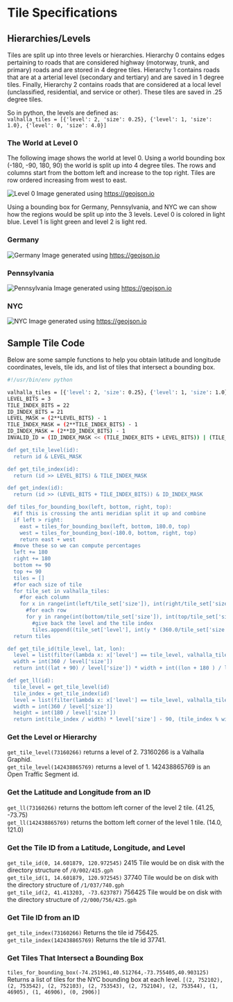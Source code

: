 # Tile Specifications

## Hierarchies/Levels

Tiles are split up into three levels or hierarchies.  Hierarchy 0 contains edges pertaining to roads that are considered highway (motorway, trunk, and primary) roads and are stored in 4 degree tiles.  Hierarchy 1 contains roads that are at a arterial level (secondary and tertiary) and are saved in 1 degree tiles.  Finally, Hierarchy 2 contains roads that are considered at a local level (unclassified, residential, and service or other).  These tiles are saved in .25 degree tiles.

So in python, the levels are defined as:<br/>
`valhalla_tiles = [{'level': 2, 'size': 0.25}, {'level': 1, 'size': 1.0}, {'level': 0, 'size': 4.0}]`

### The World at Level 0

The following image shows the world at level 0.  Using a world bounding box (-180, -90, 180, 90) the world is split up into 4 degree tiles.  The rows and columns start from the bottom left and increase to the top right.  Tiles are row ordered increasing from west to east.

![Level 0](images/world_level0.png)
Image generated using <https://geojson.io>

Using a bounding box for Germany, Pennsylvania, and NYC we can show how the regions would be split up into the 3 levels.  Level 0 is colored in light blue.  Level 1 is light green and level 2 is light red.

### Germany

![Germany](images/germany.png)
Image generated using <https://geojson.io>

### Pennsylvania

![Pennsylvania](images/pennsylvania.png)
Image generated using <https://geojson.io>

### NYC

![NYC](images/nyc.png)
Image generated using <https://geojson.io>

## Sample Tile Code

Below are some sample functions to help you obtain latitude and longitude coordinates, levels, tile ids, and list of tiles that intersect a bounding box.

```bash
#!/usr/bin/env python

valhalla_tiles = [{'level': 2, 'size': 0.25}, {'level': 1, 'size': 1.0}, {'level': 0, 'size': 4.0}]
LEVEL_BITS = 3
TILE_INDEX_BITS = 22
ID_INDEX_BITS = 21
LEVEL_MASK = (2**LEVEL_BITS) - 1
TILE_INDEX_MASK = (2**TILE_INDEX_BITS) - 1
ID_INDEX_MASK = (2**ID_INDEX_BITS) - 1
INVALID_ID = (ID_INDEX_MASK << (TILE_INDEX_BITS + LEVEL_BITS)) | (TILE_INDEX_MASK << LEVEL_BITS) | LEVEL_MASK

def get_tile_level(id):
  return id & LEVEL_MASK

def get_tile_index(id):
  return (id >> LEVEL_BITS) & TILE_INDEX_MASK

def get_index(id):
  return (id >> (LEVEL_BITS + TILE_INDEX_BITS)) & ID_INDEX_MASK

def tiles_for_bounding_box(left, bottom, right, top):
  #if this is crossing the anti meridian split it up and combine
  if left > right:
    east = tiles_for_bounding_box(left, bottom, 180.0, top)
    west = tiles_for_bounding_box(-180.0, bottom, right, top)
    return east + west
  #move these so we can compute percentages
  left += 180
  right += 180
  bottom += 90
  top += 90
  tiles = []
  #for each size of tile
  for tile_set in valhalla_tiles:
    #for each column
    for x in range(int(left/tile_set['size']), int(right/tile_set['size']) + 1):
      #for each row
      for y in range(int(bottom/tile_set['size']), int(top/tile_set['size']) + 1):
        #give back the level and the tile index
        tiles.append((tile_set['level'], int(y * (360.0/tile_set['size']) + x)))
  return tiles

def get_tile_id(tile_level, lat, lon):
  level = list(filter(lambda x: x['level'] == tile_level, valhalla_tiles))[0]
  width = int(360 / level['size'])
  return int((lat + 90) / level['size']) * width + int((lon + 180 ) / level['size'])

def get_ll(id):
  tile_level = get_tile_level(id)
  tile_index = get_tile_index(id)
  level = list(filter(lambda x: x['level'] == tile_level, valhalla_tiles))[0]
  width = int(360 / level['size'])
  height = int(180 / level['size'])
  return int(tile_index / width) * level['size'] - 90, (tile_index % width) * level['size'] - 180

```

### Get the Level or Hierarchy

`get_tile_level(73160266)` returns a level of 2.  73160266 is a Valhalla Graphid.<br/>
`get_tile_level(142438865769)` returns a level of 1.  142438865769 is an Open Traffic Segment id.<br/>

### Get the Latitude and Longitude from an ID

`get_ll(73160266)` returns the bottom left corner of the level 2 tile.  (41.25, -73.75)<br/>
`get_ll(142438865769)` returns the bottom left corner of the level 1 tile.  (14.0, 121.0)<br/>

### Get the Tile ID from a Latitude, Longitude, and Level

`get_tile_id(0, 14.601879, 120.972545)`  2415 Tile would be on disk with the directory structure of `/0/002/415.gph`<br/>
`get_tile_id(1, 14.601879, 120.972545)`  37740 Tile would be on disk with the directory structure of `/1/037/740.gph`<br/>
`get_tile_id(2, 41.413203, -73.623787)`  756425 Tile would be on disk with the directory structure of `/2/000/756/425.gph`<br/>

### Get Tile ID from an ID

`get_tile_index(73160266)`  Returns the tile id 756425.<br/>
`get_tile_index(142438865769)`  Returns the tile id 37741.<br/>

### Get Tiles That Intersect a Bounding Box

`tiles_for_bounding_box(-74.251961,40.512764,-73.755405,40.903125)`  Returns a list of tiles for the NYC bounding box at each level.
`[(2, 752102), (2, 753542), (2, 752103), (2, 753543), (2, 752104), (2, 753544), (1, 46905), (1, 46906), (0, 2906)]`
